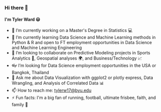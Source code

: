 ### Hi there 👋

<!--
**runstats21/runstats21** is a ✨ _special_ ✨ repository because its `README.md` (this file) appears on your GitHub profile.

Here are some ideas to get you started:

-  I’m currently working on a Master's Degree in Statistics
- 🌱 I’m currently learning Data Science and Machine Learning methods in Python & R
- :football I’m looking to collaborate on Sports Analytics and Predictive Modeling
- 🤔 I’m looking for 
- :chart_with_upwards_trend: Ask me about Data Visualization with ggplot2 and plotly express and Data Wrangling
- 📫 How to reach me: tylerw17@byu.edu
- 😄 Pronouns: ...
- ⚡ Fun fact: I'm currently training for my 2nd marathon! 
-->
#### I'm Tyler Ward :smiley:
- 🔭 I’m currently working on a Master's Degree in Statistics :computer:
- 🌱 I’m currently learning Data Science and Machine Learning methods in Python & R and open to FT employment opportunities in Data Science and Machine Learning Engineering
- :calling: I’m looking to collaborate on Predictive Modeling projects in Sports Analytics :football:, Geospatial analyses 🌍, and Business/Technology :chart_with_upwards_trend:
- :eyeglasses: I’m looking for Data Science employment opportunities in the USA or Bangkok, Thailand
- :speech_balloon: Ask me about Data Visualization with ggplot2 or plotly express, Data Wrangling, and Analysis of Correlated Data :bar_chart:
- 📫 How to reach me: tylerw17@byu.edu
- ⚡ Fun facts: I'm a big fan of running, football, ultimate frisbee, faith, and family :running:

